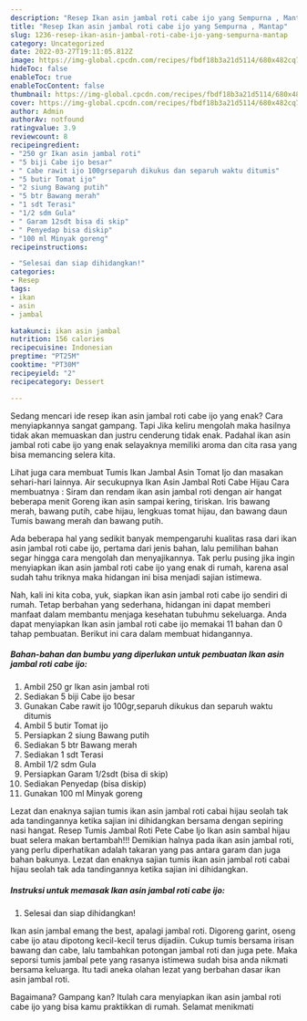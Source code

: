 ```yaml
---
description: "Resep Ikan asin jambal roti cabe ijo yang Sempurna , Mantap"
title: "Resep Ikan asin jambal roti cabe ijo yang Sempurna , Mantap"
slug: 1236-resep-ikan-asin-jambal-roti-cabe-ijo-yang-sempurna-mantap
category: Uncategorized
date: 2022-03-27T19:11:05.812Z
image: https://img-global.cpcdn.com/recipes/fbdf18b3a21d5114/680x482cq70/ikan-asin-jambal-roti-cabe-ijo-foto-resep-utama.jpg
hideToc: false
enableToc: true
enableTocContent: false
thumbnail: https://img-global.cpcdn.com/recipes/fbdf18b3a21d5114/680x482cq70/ikan-asin-jambal-roti-cabe-ijo-foto-resep-utama.jpg
cover: https://img-global.cpcdn.com/recipes/fbdf18b3a21d5114/680x482cq70/ikan-asin-jambal-roti-cabe-ijo-foto-resep-utama.jpg
author: Admin
authorAv: notfound
ratingvalue: 3.9
reviewcount: 8
recipeingredient:
- "250 gr Ikan asin jambal roti"
- "5 biji Cabe ijo besar"
- " Cabe rawit ijo 100grseparuh dikukus dan separuh waktu ditumis"
- "5 butir Tomat ijo"
- "2 siung Bawang putih"
- "5 btr Bawang merah"
- "1 sdt Terasi"
- "1/2 sdm Gula"
- " Garam 12sdt bisa di skip"
- " Penyedap bisa diskip"
- "100 ml Minyak goreng"
recipeinstructions:

- "Selesai dan siap dihidangkan!"
categories:
- Resep
tags:
- ikan
- asin
- jambal

katakunci: ikan asin jambal 
nutrition: 156 calories
recipecuisine: Indonesian
preptime: "PT25M"
cooktime: "PT30M"
recipeyield: "2"
recipecategory: Dessert

---
```



Sedang mencari ide resep ikan asin jambal roti cabe ijo yang enak? Cara menyiapkannya sangat gampang. Tapi Jika keliru mengolah maka hasilnya tidak akan memuaskan dan justru cenderung tidak enak. Padahal ikan asin jambal roti cabe ijo yang enak selayaknya memiliki aroma dan cita rasa yang bisa memancing selera kita.


Lihat juga cara membuat Tumis Ikan Jambal Asin Tomat Ijo dan masakan sehari-hari lainnya. Air secukupnya Ikan Asin Jambal Roti Cabe Hijau Cara membuatnya : Siram dan rendam ikan asin jambal roti dengan air hangat beberapa menit Goreng ikan asin sampai kering, tiriskan. Iris bawang merah, bawang putih, cabe hijau, lengkuas tomat hijau, dan bawang daun Tumis bawang merah dan bawang putih.

Ada beberapa hal yang sedikit banyak mempengaruhi kualitas rasa dari ikan asin jambal roti cabe ijo, pertama dari jenis bahan, lalu pemilihan bahan segar hingga cara mengolah dan menyajikannya. Tak perlu pusing jika ingin menyiapkan ikan asin jambal roti cabe ijo yang enak di rumah, karena asal sudah tahu triknya maka hidangan ini bisa menjadi sajian istimewa.


Nah, kali ini kita coba, yuk, siapkan ikan asin jambal roti cabe ijo sendiri di rumah. Tetap berbahan yang sederhana, hidangan ini dapat memberi manfaat dalam membantu menjaga kesehatan tubuhmu sekeluarga. Anda dapat menyiapkan Ikan asin jambal roti cabe ijo memakai 11 bahan dan 0 tahap pembuatan. Berikut ini cara dalam membuat hidangannya.

<!--inarticleads1-->

##### Bahan-bahan dan bumbu yang diperlukan untuk pembuatan Ikan asin jambal roti cabe ijo:

1. Ambil 250 gr Ikan asin jambal roti
1. Sediakan 5 biji Cabe ijo besar
1. Gunakan  Cabe rawit ijo 100gr,separuh dikukus dan separuh waktu ditumis
1. Ambil 5 butir Tomat ijo
1. Persiapkan 2 siung Bawang putih
1. Sediakan 5 btr Bawang merah
1. Sediakan 1 sdt Terasi
1. Ambil 1/2 sdm Gula
1. Persiapkan  Garam 1/2sdt (bisa di skip)
1. Sediakan  Penyedap (bisa diskip)
1. Gunakan 100 ml Minyak goreng


Lezat dan enaknya sajian tumis ikan asin jambal roti cabai hijau seolah tak ada tandingannya ketika sajian ini dihidangkan bersama dengan sepiring nasi hangat. Resep Tumis Jambal Roti Pete Cabe Ijo Ikan asin sambal hijau buat selera makan bertambah!!! Demikian halnya pada ikan asin jambal roti, yang perlu diperhatikan adalah takaran yang pas antara garam dan juga bahan bakunya. Lezat dan enaknya sajian tumis ikan asin jambal roti cabai hijau seolah tak ada tandingannya ketika sajian ini dihidangkan. 

<!--inarticleads2-->

##### Instruksi untuk memasak Ikan asin jambal roti cabe ijo:


1. Selesai dan siap dihidangkan!

Ikan asin jambal emang the best, apalagi jambal roti. Digoreng garint, oseng cabe ijo atau dipotong kecil-kecil terus dijadiin. Cukup tumis bersama irisan bawang dan cabe, lalu tambahkan potongan jambal roti dan juga pete. Maka seporsi tumis jambal pete yang rasanya istimewa sudah bisa anda nikmati bersama keluarga. Itu tadi aneka olahan lezat yang berbahan dasar ikan asin jambal roti. 

Bagaimana? Gampang kan? Itulah cara menyiapkan ikan asin jambal roti cabe ijo yang bisa kamu praktikkan di rumah. Selamat menikmati
